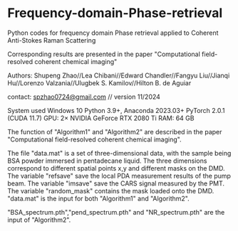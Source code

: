 # Frequency-domain-Phase-retrieval
Python codes for frequency domain Phase retrieval applied to Coherent Anti-Stokes Raman Scattering

Corresponding results are presented in the paper "Computational field-resolved coherent chemical imaging"

Authors: Shupeng Zhao//Lea Chibani//Edward Chandler//Fangyu Liu//Jianqi Hu//Lorenzo Valzania//Ulugbek S. Kamilov//Hilton B. de Aguiar

contact: spzhao0724@gmail.com   //  version 11/2024

System used
Windows 10
Python 3.9+, Anaconda 2023.03+
PyTorch 2.0.1 (CUDA 11.7)
GPU: 2× NVIDIA GeForce RTX 2080 Ti
RAM: 64 GB

The function of "Algorithm1" and "Algorithm2" are described in the paper "Computational field-resolved coherent chemical imaging".

The file "data.mat" is a set of three-dimensional data, with the sample being BSA powder immersed in pentadecane liquid. The three dimensions correspond to different spatial points x,y and different masks on the DMD. The variable "refsave" save the local PDA measurement results of the pump beam. The variable "imsave" save the CARS signal measured by the PMT. The variable "random_mask" contains the mask loaded onto the DMD.  "data.mat" is the input for both "Algorithm1" and "Algorithm2".

"BSA_spectrum.pth","pend_spectrum.pth" and "NR_spectrum.pth" are the input of "Algorithm2".
